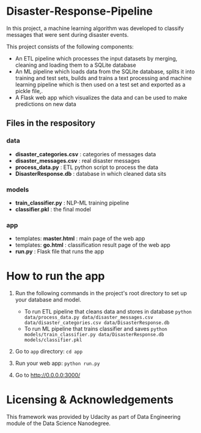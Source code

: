 # Disaster-Response-Pipeline

In this project, a machine learning algorithm was developed to classify messages that were sent during disaster events. 

This project consists of the following components:
* An ETL pipeline which processes the input datasets by merging, cleaning and loading them to a SQLite database
* An ML pipeline which loads data from the SQLite database, splits it into training and test sets, builds and trains a text processing and machine learning pipeline which is then used on a test set and exported as a pickle file,. 
* A Flask web app which visualizes the data and can be used to make predictions on new data

## Files in the respository

### data
- **disaster_categories.csv** : categories of messages data
- **disaster_messages.csv** : real disaster messages 
- **process_data.py** : ETL python script to process the data
- **DisasterResponse.db** : database in which cleaned data sits

### models

- **train_classifier.py** : NLP-ML training pipeline
- **classifier.pkl** : the final model

### app

- templates: **master.html** : main page of the web app
- templates: **go.html** : classification result page of the web app
- **run.py** : Flask file that runs the app

# How to run the app

1. Run the following commands in the project's root directory to set up your database and model.

    - To run ETL pipeline that cleans data and stores in database
        `python data/process_data.py data/disaster_messages.csv data/disaster_categories.csv data/DisasterResponse.db`
    - To run ML pipeline that trains classifier and saves
        `python models/train_classifier.py data/DisasterResponse.db models/classifier.pkl`

2. Go to `app` directory: `cd app`

3. Run your web app: `python run.py`

4. Go to http://0.0.0.0:3000/

# Licensing & Acknowledgements

This framework was provided by Udacity as part of Data Engineering module of the Data Science Nanodegree. 